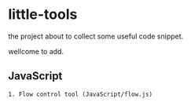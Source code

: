 # little-tools

the project about to collect some useful code snippet.

wellcome to add.

## JavaScript

    1. Flow control tool (JavaScript/flow.js)
